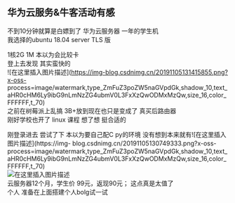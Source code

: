 ## 华为云服务&牛客活动有感

不到10分钟就算是白嫖到了 华为云服务器 一年的学生机  
我选择的ubuntu 18.04 server TLS 版

1核2G 1M 本以为会比较卡  
登上去发现 其实蛮快的  
![在这里插入图片描述](https://img-blog.csdnimg.cn/20191105131415855.png?x-oss-
process=image/watermark,type_ZmFuZ3poZW5naGVpdGk,shadow_10,text_aHR0cHM6Ly9ibG9nLmNzZG4ubmV0L3FxXzQwODMxMzQw,size_16,color_FFFFFF,t_70)  
之前在树莓派上乱搞 3B+放到现在也只是变成了 真买后路由器  
刚好学校也开了 linux 课程 想了想 挺合适的

刚登录进去 尝试了下 本以为要自己配C py的环境 没有想到本来就有![在这里插入图片描述](https://img-
blog.csdnimg.cn/20191105130749333.png?x-oss-
process=image/watermark,type_ZmFuZ3poZW5naGVpdGk,shadow_10,text_aHR0cHM6Ly9ibG9nLmNzZG4ubmV0L3FxXzQwODMxMzQw,size_16,color_FFFFFF,t_70)  
![在这里插入图片描述](https://img-blog.csdnimg.cn/20191105130753442.png)  
云服务器12个月，学生价 99元，返现90元； 这点真是太值了  
个人 准备在上面搭建个人bolg试一试

